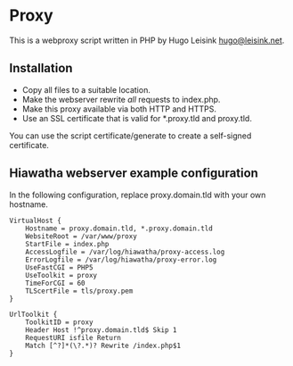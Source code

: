 Proxy
=====
This is a webproxy script written in PHP by Hugo Leisink <hugo@leisink.net>.

Installation
------------
- Copy all files to a suitable location.
- Make the webserver rewrite *all* requests to index.php.
- Make this proxy available via both HTTP and HTTPS.
- Use an SSL certificate that is valid for \*.proxy.tld and proxy.tld.

You can use the script certificate/generate to create a self-signed certificate.

Hiawatha webserver example configuration
----------------------------------------
In the following configuration, replace proxy.domain.tld with your own hostname.

	VirtualHost {
		Hostname = proxy.domain.tld, *.proxy.domain.tld
		WebsiteRoot = /var/www/proxy
		StartFile = index.php
		AccessLogfile = /var/log/hiawatha/proxy-access.log
		ErrorLogfile = /var/log/hiawatha/proxy-error.log
		UseFastCGI = PHP5
		UseToolkit = proxy
		TimeForCGI = 60
		TLScertFile = tls/proxy.pem
	}
	
	UrlToolkit {
		ToolkitID = proxy
		Header Host !^proxy.domain.tld$ Skip 1
		RequestURI isfile Return
		Match [^?]*(\?.*)? Rewrite /index.php$1
	}
